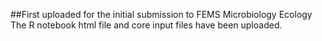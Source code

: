 ##First uploaded for the initial submission to FEMS Microbiology Ecology
The R notebook html file and core input files have been uploaded.
